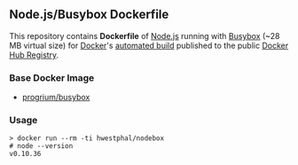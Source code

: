 ## Node.js/Busybox Dockerfile

This repository contains **Dockerfile** of [Node.js](http://nodejs.org/) running with [Busybox](https://github.com/progrium/busybox) (~28 MB virtual size) for [Docker](https://www.docker.com/)'s [automated build](https://registry.hub.docker.com/u/hwestphal/nodebox/) published to the public [Docker Hub Registry](https://registry.hub.docker.com/).


### Base Docker Image

* [progrium/busybox](https://registry.hub.docker.com/u/progrium/busybox/)


### Usage

    > docker run --rm -ti hwestphal/nodebox
    # node --version
    v0.10.36
